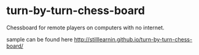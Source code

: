 # turn-by-turn-chess-board
Chessboard for remote players on computers with no internet.

sample can be found here http://stilllearnin.github.io/turn-by-turn-chess-board/
